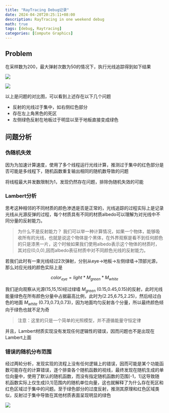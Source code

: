 ```yaml
---
title: "RayTracing Debug记录"
date: 2024-04-20T20:25:11+08:00
description: RayTracing in one weekend debug
math: true
tags: [debug, Raytracing]
categories: [Compute Graphics]
---
```


## Problem

在采样数为200，最大弹射次数为50的情况下，执行光线追踪得到如下结果

![](https://markdown-image-1302476306.cos.ap-nanjing.myqcloud.com/202404202027298.png)

![](https://markdown-image-1302476306.cos.ap-nanjing.myqcloud.com/202404202028096.png)

以上是问题的对比图，可以看到上述存在以下几个问题

- 反射的光线过于集中，如右侧红色部分
- 存在左上角黑色的死区
- 左侧绿色反射在地板过于明显以至于地板直接变成绿色

## 问题分析

### 伪随机失效

因为为加速计算速度，使用了多个线程运行光线计算，推测过于集中的红色部分是否可能是多线程下，随机函数重复输出相同的随机数导致的问题

将线程最大并发数限制为1，发现仍然存在问题，排除伪随机失效的可能

### Lambert分析

思考这种相邻的不同材质的颜色渗透是否是正常的，光线追踪的过程实际上是记录光线从光源反弹的过程，每个材质具有不同的材质albedo可以理解为对光线中不同分量的反射能力。

> 为什么不是反射能力？
> 我们可以举一种计算情况，如果一个物体，能够吸收所有的光线，也就是说这个物体是个黑体，在外界观察是看不到任何颜色的只是漆黑一片，这个时候如果我们使用albedo表示这个物体的材质时，其对应(0,0,0),因而albedo表征材质中对不同颜色光线的反射能力。

若我们此时有一束光线经过2次弹射，分别从eye->地板->左侧绿墙->顶部光源，那么对应光线的颜色实际上是

$$
color_{eye} = light*M_{green}*M_{white}
$$

我们逆向观察从光源(15,15,15)经过绿墙 $M_{green}$ (0.15,0.45,0.15)的反射，此时光线能量绿色在所有颜色分量中占据最高比例，此时为(2.25,6.75,2.25)，然后经过白色的地面 $M_{white}$ (0.73,0.73,0.73)，因为地面均匀反射各个分量，所以最终颜色倾向于绿色也就不足为奇

> 注意：这里的只是一个简单的光照模型，并不遵循能量守恒定律

并且，Lambert材质实现没有发现任何逻辑性的错误，因而问题也不是出现在Lambert上面

### 错误的随机分布范围

经过两轮分析，发现实现的流程上没有任何逻辑上的错误，因而可能是某个功能函数可能存在的计算错误，逐个排查各个随机函数的视线，最终发现在随机生成的单位向量中，使用了默认的随机函数，而没有指定随机函数的范围[-1，1]这导致随机函数实际上仅生成[0,1]范围内的随机单位向量，这也就解释了为什么存在死区和红色区域过于集中的问题。至于绿色部分的过度反射，推测其原理和红色区域类似，反射过于集中导致在其他材质表面呈现明显的绿色

![](https://markdown-image-1302476306.cos.ap-nanjing.myqcloud.com/202404202127654.png)
